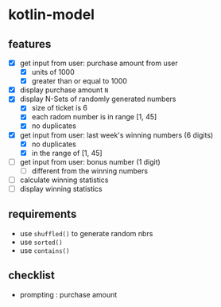 # kotlin-model

## features
- [x] get input from user: purchase amount from user
  - [x] units of 1000
  - [x] greater than or equal to 1000
- [x] display purchase amount `N`
- [x] display N-Sets of randomly generated numbers
  - [x] size of ticket is 6
  - [x] each radom number is in range [1, 45]
  - [x] no duplicates
- [x] get input from user: last week's winning numbers (6 digits)
  - [x] no duplicates
  - [x] in the range of [1, 45]
- [ ] get input from user: bonus number (1 digit)
  - [ ] different from the winning numbers
- [ ] calculate winning statistics
- [ ] display winning statistics

## requirements
- use `shuffled()` to generate random nbrs
- use `sorted()`
- use `contains()`


## checklist
- prompting : purchase amount